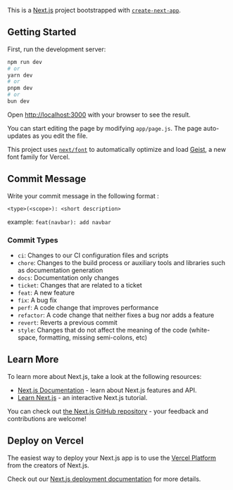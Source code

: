 This is a [Next.js](https://nextjs.org) project bootstrapped with [`create-next-app`](https://github.com/vercel/next.js/tree/canary/packages/create-next-app).

## Getting Started

First, run the development server:

```bash
npm run dev
# or
yarn dev
# or
pnpm dev
# or
bun dev
```

Open [http://localhost:3000](http://localhost:3000) with your browser to see the result.

You can start editing the page by modifying `app/page.js`. The page auto-updates as you edit the file.

This project uses [`next/font`](https://nextjs.org/docs/app/building-your-application/optimizing/fonts) to automatically optimize and load [Geist](https://vercel.com/font), a new font family for Vercel.

## Commit Message 
Write your commit message in the following format :
```
<type>(<scope>): <short description>
```
example: `feat(navbar): add navbar`

   ### Commit Types 

   - `ci`: Changes to our CI configuration files and scripts
   - `chore`: Changes to the build process or auxiliary tools and libraries such as documentation
     generation
   - `docs`: Documentation only changes
   - `ticket`: Changes that are related to a ticket
   - `feat`: A new feature
   - `fix`: A bug fix
   - `perf`: A code change that improves performance
   - `refactor`: A code change that neither fixes a bug nor adds a feature
   - `revert`: Reverts a previous commit
   - `style`: Changes that do not affect the meaning of the code (white-space, formatting, missing
     semi-colons, etc)

## Learn More

To learn more about Next.js, take a look at the following resources:

- [Next.js Documentation](https://nextjs.org/docs) - learn about Next.js features and API.
- [Learn Next.js](https://nextjs.org/learn) - an interactive Next.js tutorial.

You can check out [the Next.js GitHub repository](https://github.com/vercel/next.js) - your feedback and contributions are welcome!

## Deploy on Vercel

The easiest way to deploy your Next.js app is to use the [Vercel Platform](https://vercel.com/new?utm_medium=default-template&filter=next.js&utm_source=create-next-app&utm_campaign=create-next-app-readme) from the creators of Next.js.

Check out our [Next.js deployment documentation](https://nextjs.org/docs/app/building-your-application/deploying) for more details.
